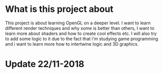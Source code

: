 # What is this project about
This project is about learning OpenGL on a deeper level. I want to learn different render techniques
and why some is better than others, I want to learn more about shaders and how to create cool effects etc. 
I will also try to add some logic to it due to the fact that i'm studying game programming and i want to learn more
how to intertwine logic and 3D graphics.

# Update 22/11-2018
